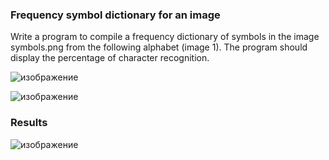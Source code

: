 ### Frequency symbol dictionary for an image

Write a program to compile a frequency dictionary of symbols in the image symbols.png from the following alphabet (image 1). The program should display the percentage of character recognition.

![изображение](https://github.com/mrglaster/ISU-HW-CV/assets/50916604/57a25d88-2d52-4ee8-87d4-451e7c927456)

![изображение](https://github.com/mrglaster/ISU-HW-CV/assets/50916604/85b43e11-19f6-46bc-b73f-9d2e6bad9db5)


### Results 

![изображение](https://github.com/mrglaster/ISU-HW-CV/assets/50916604/2992b220-921b-43cc-9038-627472b59b1b)


